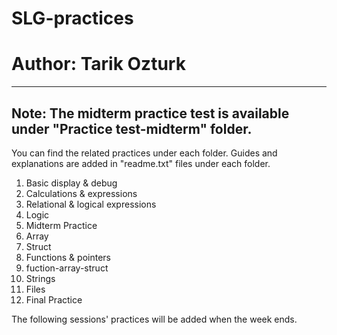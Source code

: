 # SLG-practices
# Author: Tarik Ozturk

--------------------
## Note: The midterm practice test is available under "Practice test-midterm" folder.

You can find the related practices under each folder. 
Guides and explanations are added in "readme.txt" files under each folder.

1.  Basic display & debug
2.  Calculations & expressions
3.  Relational & logical expressions
4.  Logic
5.  Midterm Practice
6.  Array
7.  Struct
8.  Functions & pointers
9.  fuction-array-struct
10. Strings
11. Files
12. Final Practice 


The following sessions' practices will be added when the week ends.  
